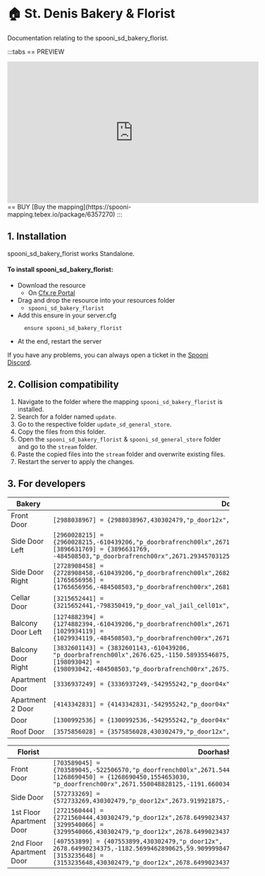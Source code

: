# 🏠 St. Denis Bakery & Florist
Documentation relating to the spooni_sd_bakery_florist.

:::tabs
== PREVIEW
<iframe width="570" height="321" src="https://dunb17ur4ymx4.cloudfront.net/packages/images/89d00dffdf211d1bcb34a65ba3cd0e425d0a6219.png" frameborder="0" allow="accelerometer; autoplay; clipboard-write; encrypted-media; gyroscope; picture-in-picture; web-share" allowfullscreen></iframe>
== BUY
[Buy the mapping](https://spooni-mapping.tebex.io/package/6357270)
:::

## 1. Installation
spooni_sd_bakery_florist works Standalone.  

#### To install spooni_sd_bakery_florist:
- Download the resource
  - On [Cfx.re Portal](https://portal.cfx.re/)
- Drag and drop the resource into your resources folder
  - `spooni_sd_bakery_florist`
- Add this ensure in your server.cfg
  ```
    ensure spooni_sd_bakery_florist
  ```
- At the end, restart the server

If you have any problems, you can always open a ticket in the [Spooni Discord](https://discord.gg/spooni).

## 2. Collision compatibility <Badge type="danger" text="IMPORTANT"/>

1. Navigate to the folder where the mapping `spooni_sd_bakery_florist` is installed.
2. Search for a folder named `update`.
3. Go to the respective folder `update_sd_general_store`.
4. Copy the files from this folder.
5. Open the `spooni_sd_bakery_florist` & `spooni_sd_general_store` folder and go to the `stream` folder.
6. Paste the copied files into the `stream` folder and overwrite existing files.
7. Restart the server to apply the changes.

## 3. For developers
| Bakery                    | Doorhashes
|---------------------------|----------------------------------------------------------------------------------|
| Front Door                | `[2988038967] = {2988038967,430302479,"p_door12x",2671.33935546875,-1151.63134765625,50.05408477783203}`
| Side Door Left            | `[2960028215] = {2960028215,-610439206,"p_doorbrafrench00lx",2671.26416015625,-1154.484375,50.2400016784668}` <br> `[3896631769] = {3896631769, -484508503,"p_doorbrafrench00rx",2671.29345703125,-1155.8480224609375,50.2400016784668}`
| Side Door Right           | `[2728908458] = {2728908458,-610439206,"p_doorbrafrench00lx",2682.626708984375,-1150.50341796875,49.96531295776367}` <br> `[1765656956] = {1765656956,-484508503,"p_doorbrafrench00rx",2681.261962890625,-1150.5443115234375,49.96634674072265}`
| Cellar Door               | `[3215652441] = {3215652441,-798350419,"p_door_val_jail_cell01x",2671.304931640625,-1155.7569580078125,46.38411712646484}`
| Balcony Door Left         | `[1274882394] = {1274882394,-610439206,"p_doorbrafrench00lx",2671.28857421875,-1154.486572265625,54.1653938293457}` <br> `[1029934119] = {1029934119,-484508503,"p_doorbrafrench00rx",2671.295654296875,-1155.8507080078125,54.17019271850586}`
| Balcony Door Right        | `[3832601143] = {3832601143,-610439206, "p_doorbrafrench00lx",2676.625,-1150.58935546875,54.14307022094726}` <br> `[198093042] = {198093042,-484508503,"p_doorbrafrench00rx",2675.261474609375,-1150.5753173828125,54.14113616943359}`
| Apartment Door            | `[3336937249] = {3336937249,-542955242,"p_door04x",2677.449951171875,-1155.010009765625,54.13000106811523}`
| Apartment 2 Door          | `[4143342831] = {4143342831,-542955242,"p_door04x",2673.56005859375,-1156.6700439453125,57.95439529418945}`
| Door                      | `[1300992536] = {1300992536,-542955242,"p_door04x",2677.43994140625,-1155.010009765625,57.95439529418945}`
| Roof Door                 | `[3575856028] = {3575856028,430302479,"p_door12x",2683.289794921875,-1155.385009765625,59.77681350708008}`

| Florist                   | Doorhashes
|---------------------------|----------------------------------------------------------------------------------|
| Front Door                | `[703589045] = {703589045,-522506570,"p_doorfrench00lx",2671.544921875,-1190.300048828125,52.2599983215332}` <br> `[1268690450] = {1268690450,1554653030, "p_doorfrench00rx",2671.550048828125,-1191.6600341796875,52.2599983215332}`
| Side Door                 | `[572733269] = {572733269,430302479,"p_door12x",2673.919921875,-1182.530029296875,52.10589599609375}`
| 1st Floor Apartment Door  | `[2721560444] = {2721560444,430302479,"p_door12x",2678.64990234375,-1182.5699462890625,56.35373306274414}` <br> `[3299540066] = {3299540066,430302479,"p_door12x",2678.64990234375,-1192.0899658203125,56.38077163696289}`
| 2nd Floor Apartment Door  | `[407553899] = {407553899,430302479,"p_door12x", 2678.64990234375,-1182.5699462890625,59.90999984741211}` <br> `[3153235648] = {3153235648,430302479,"p_door12x",2678.64990234375,-1191.949951171875,60.52000045776367}`
